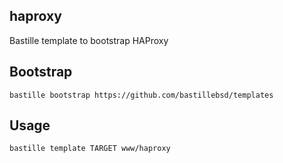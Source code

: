 ## haproxy
Bastille template to bootstrap HAProxy

## Bootstrap
```shell
bastille bootstrap https://github.com/bastillebsd/templates
```

## Usage
```shell
bastille template TARGET www/haproxy
```
